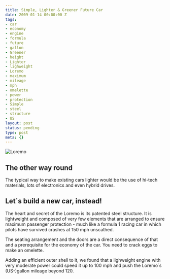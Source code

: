 ```yaml
---
title: Simple, Lighter & Greener Future Car
date: 2009-01-14 00:00:00 Z
tags:
- car
- economy
- engine
- formula
- future
- gallon
- Greener
- height
- Lighter
- lighweight
- Loremo
- maximum
- mileage
- mph
- omelette
- power
- protection
- Simple
- steel
- structure
- US
layout: post
status: pending
type: post
meta: {}
---
```


 ![Loremo](http://standalonex.com/wp-content/uploads/2009/01/loremofrontpage_m1.jpg "Loremo")
## The other way round

The typical way to make existing cars lighter would be the use of hi-tech materials, lots of electronics and even hybrid drives.

## Let´s build a new car, instead!

The heart and secret of the Loremo is its patented steel structure. It is lightweight and composed of very few elements that are arranged to ensure maximum passenger protection - much like a formula 1 racing car in which pilots have survived crashes at 150 mph unscathed.

The seating arrangement and the doors are a direct consequence of that and a prerequisite for the economy of the car.&nbsp;You need to crack eggs to make an omelette.

Adding an efficient outer shell to it, we found that a lighweight engine with very moderate power could speed it up to 100 mph and push the Loremo´s (US-)gallon mileage beyond 120.

